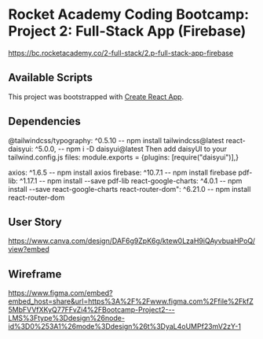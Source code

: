 # Rocket Academy Coding Bootcamp: Project 2: Full-Stack App (Firebase)

https://bc.rocketacademy.co/2-full-stack/2.p-full-stack-app-firebase

## Available Scripts

This project was bootstrapped with [Create React App](https://github.com/facebook/create-react-app).

## Dependencies

@tailwindcss/typography: ^0.5.10 -- npm install tailwindcss@latest
react-daisyui: ^5.0.0, -- npm i -D daisyui@latest
Then add daisyUI to your tailwind.config.js files:
module.exports = {plugins: [require("daisyui")],}

axios: ^1.6.5 -- npm install axios
firebase: ^10.7.1 -- npm install firebase
pdf-lib: ^1.17.1 -- npm install --save pdf-lib
react-google-charts: ^4.0.1 -- npm install --save react-google-charts
react-router-dom": ^6.21.0 -- npm install react-router-dom

## User Story

https://www.canva.com/design/DAF6g9ZpK6g/ktew0LzaH9iQAyvbuaHPoQ/view?embed

## Wireframe

https://www.figma.com/embed?embed_host=share&url=https%3A%2F%2Fwww.figma.com%2Ffile%2FkfZ5MbFVVfXKyQ77FFvZi4%2FBootcamp-Project2---LMS%3Ftype%3Ddesign%26node-id%3D0%253A1%26mode%3Ddesign%26t%3DyaL4oUMPf23mV2zY-1

